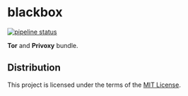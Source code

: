 blackbox
========
[![pipeline status][pipeline]][homepage]

**Tor** and **Privoxy** bundle.

Distribution
------------
This project is licensed under the terms of the [MIT License](LICENSE).

[homepage]: <https://gitlab.com/amalchuk/blackbox>
[pipeline]: <https://gitlab.com/amalchuk/blackbox/badges/master/pipeline.svg?style=flat-square>
